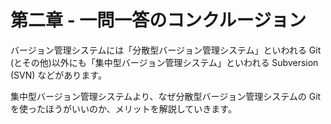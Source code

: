 # 第二章 - 一問一答のコンクルージョン

バージョン管理システムには「分散型バージョン管理システム」といわれる Git (とその他)以外にも「集中型バージョン管理システム」といわれる Subversion (SVN) などがあります。

集中型バージョン管理システムより、なぜ分散型バージョン管理システムの Git を使ったほうがいいのか、メリットを解説していきます。

